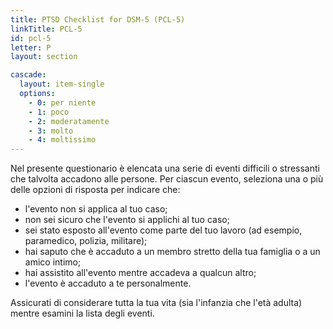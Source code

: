 ```yaml
---
title: PTSD Checklist for DSM-5 (PCL-5)
linkTitle: PCL-5
id: pcl-5
letter: P
layout: section

cascade:
  layout: item-single
  options:
    - 0: per niente
    - 1: poco
    - 2: moderatamente
    - 3: molto
    - 4: moltissimo
---
```

<p class="mb-3">Nel presente questionario è elencata una serie di eventi difficili o stressanti che talvolta accadono alle persone. Per ciascun evento, seleziona una o più delle opzioni di risposta per indicare che: <ul class="ml-5 my-5 list-outside list-disc [&>li]:mb-2"><li>l'evento non si applica al tuo caso;</li><li>non sei sicuro che l'evento si applichi al tuo caso;</li><li>sei stato esposto all'evento come parte del tuo lavoro (ad esempio, paramedico, polizia, militare);</li><li>hai saputo che è accaduto a un membro stretto della tua famiglia o a un amico intimo;</li><li>hai assistito all'evento mentre accadeva a qualcun altro;</li><li>l'evento è accaduto a te personalmente.</li></ul></p>
<p>Assicurati di considerare tutta la tua vita (sia l'infanzia che l'età adulta) mentre esamini la lista degli eventi.</p>